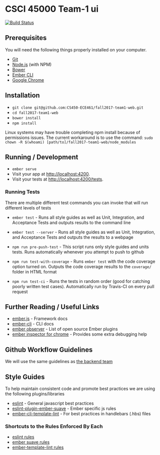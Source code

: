 # CSCI 45000 Team-1 ui

[![Build Status](https://travis-ci.org/MyPureCloud/webrtc-stats-gatherer.svg?branch=master)](https://travis-ci.org/MyPureCloud/webrtc-stats-gatherer)

## Prerequisites

You will need the following things properly installed on your computer.

* [Git](https://git-scm.com/)
* [Node.js](https://nodejs.org/) (with NPM)
* [Bower](https://bower.io/)
* [Ember CLI](https://ember-cli.com/)
* [Google Chrome](https://google.com/chrome/)

## Installation

* `git clone git@github.com:CS450-ECE461/fall2017-team1-web.git`
* `cd fall2017-team1-web`
* `bower install`
* `npm install`

Linux systems may have trouble completing npm install because of permissions issues. The current workaround is to use the command:
`sudo chown -R $(whoami) [path/to]/fall2017-team1-web/node_modules`

## Running / Development

* `ember serve`
* Visit your app at [http://localhost:4200](http://localhost:4200).
* Visit your tests at [http://localhost:4200/tests](http://localhost:4200/tests).

### Running Tests

There are multiple different test commands you can invoke that will run different levels of tests

* `ember test` - Runs all style guides as well as Unit, Integration, and Acceptance Tests and outputs results to the command line

* `ember test --server` - Runs all style guides as well as Unit, Integration, and Acceptance Tests and outputs the results to a webpage

* `npm run pre-push-test` - This script runs only style guides and units tests. Runs automatically whenever you attempt to push to github

* `npm run test-with-coverage` - Runs `ember test` with the code coverage option turned on. Outputs the code coverage results to the `coverage/` folder in HTML format

* `npm run test-ci` - Runs the tests in random order (good for catching poorly written test cases). Automatically run by Travis-CI on every pull request

## Further Reading / Useful Links

* [ember.js](https://emberjs.com/) - Framework docs
* [ember-cli](https://ember-cli.com/) - CLI docs
* [ember observer](https://emberobserver.com/) - List of open source Ember plugins
* [ember inspector for chrome](https://chrome.google.com/webstore/detail/ember-inspector/bmdblncegkenkacieihfhpjfppoconhi) - Provides some extra debugging help

## Github Workflow Guidelines

We will use the same guidelines as [the backend team](https://github.com/450-team-1/server-api/wiki/Github-Workflow-Standards)

## Style Guides

To help maintain consistent code and promote best practices we are using the following plugins/libraries
* [eslint](https://eslint.org) - General javascript best practices
* [eslint-plugin-ember-suave](https://github.com/DockYard/eslint-plugin-ember-suave) - Ember specific js rules
* [ember-cli-template-lint](https://github.com/rwjblue/ember-cli-template-lint) - For best practices in handlebars (.hbs) files

### Shortcuts to the Rules Enforced By Each

* [eslint rules](https://eslint.org/docs/rules/)
* [ember suave rules](https://github.com/DockYard/styleguides/tree/master/engineering)
* [ember-template-lint rules](https://github.com/rwjblue/ember-template-lint/blob/master/docs/rules.md)
